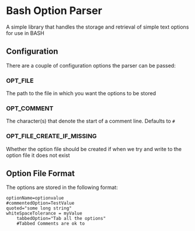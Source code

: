 # Bash Option Parser

A simple library that handles the storage and retrieval of simple text options for use in BASH

## Configuration

There are a couple of configuration options the parser can be passed:

### OPT_FILE

The path to the file in which you want the options to be stored

### OPT_COMMENT

The character(s) that denote the start of a comment line. Defaults to `#`

### OPT_FILE_CREATE_IF_MISSING

Whether the option file should be created if when we try and write to the option file it does not exist

## Option File Format

The options are stored in the following format:

```shell
optionName=optionvalue
#commentedOption=TestValue
quoted="some long string"
whiteSpaceTolerance = myValue
	tabbedOption="Tab all the options"
	#Tabbed Comments are ok to
```